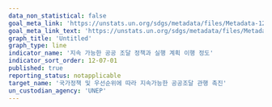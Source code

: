```yaml
---
data_non_statistical: false
goal_meta_link: 'https://unstats.un.org/sdgs/metadata/files/Metadata-12-07-01.pdf'
goal_meta_link_text: 'https://unstats.un.org/sdgs/metadata/files/Metadata-12-07-01.pdf'
graph_title: 'Untitled'
graph_type: line
indicator_name: '지속 가능한 공공 조달 정책과 실행 계획 이행 정도'
indicator_sort_order: 12-07-01
published: true
reporting_status: notapplicable
target_name: '국가정책 및 우선순위에 따라 지속가능한 공공조달 관행 촉진'
un_custodian_agency: 'UNEP'
---
```

